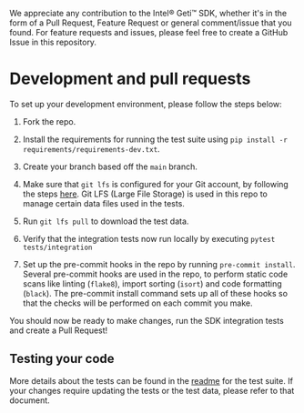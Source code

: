 We appreciate any contribution to the Intel® Geti™ SDK, whether it's in the form of a
Pull Request, Feature Request or general comment/issue that you found. For feature
requests and issues, please feel free to create a GitHub Issue in this repository.

# Development and pull requests
To set up your development environment, please follow the steps below:

1. Fork the repo.
2. Install the requirements for running the test suite
   using `pip install -r requirements/requirements-dev.txt`.

3. Create your branch based off the `main` branch.
4. Make sure that `git lfs` is configured for your Git account, by following the
   steps [here](https://git-lfs.github.com/). Git LFS (Large File Storage) is used in
   this repo to manage certain data files used in the tests.

5. Run `git lfs pull` to download the test data.
6. Verify that the integration tests now run locally by executing `pytest tests/integration`
7. Set up the pre-commit hooks in the repo by running `pre-commit install`. Several pre-commit
    hooks are used in the repo, to perform static code scans like linting (`flake8`),
   import sorting (`isort`) and code formatting (`black`). The pre-commit install
   command sets up all of these hooks so that the checks will be performed on each
   commit you make.

You should now be ready to make changes, run the SDK integration tests and create a Pull Request!

## Testing your code
More details about the tests can be found in the [readme](tests/README.md) for the test suite.
If your changes require updating the tests or the test data, please refer to that document.
